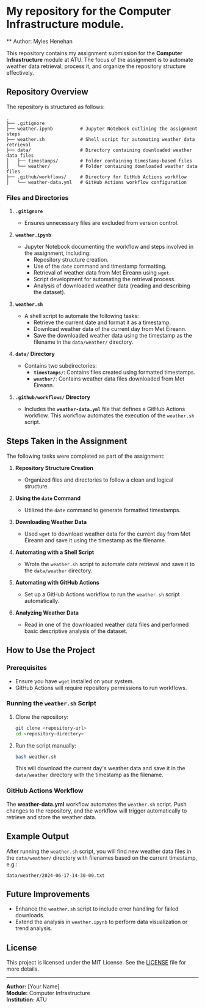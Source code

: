 # My repository for the Computer Infrastructure module.
** Author: Myles Henehan

This repository contains my assignment submission for the **Computer Infrastructure** module at ATU. The focus of the assignment is to automate weather data retrieval, process it, and organize the repository structure effectively. 

## Repository Overview

The repository is structured as follows:

```
.
├── .gitignore
├── weather.ipynb          # Jupyter Notebook outlining the assignment steps
├── weather.sh             # Shell script for automating weather data retrieval
├── data/                  # Directory containing downloaded weather data files
│   ├── timestamps/        # Folder containing timestamp-based files
│   └── weather/           # Folder containing downloaded weather data files
├── .github/workflows/     # Directory for GitHub Actions workflow
│   └── weather-data.yml   # GitHub Actions workflow configuration
```

### Files and Directories

1. **`.gitignore`**
   - Ensures unnecessary files are excluded from version control.

2. **`weather.ipynb`**
   - Jupyter Notebook documenting the workflow and steps involved in the assignment, including:
     - Repository structure creation.
     - Use of the `date` command and timestamp formatting.
     - Retrieval of weather data from Met Éireann using `wget`.
     - Script development for automating the retrieval process.
     - Analysis of downloaded weather data (reading and describing the dataset).

3. **`weather.sh`**
   - A shell script to automate the following tasks:
     - Retrieve the current date and format it as a timestamp.
     - Download weather data of the current day from Met Éireann.
     - Save the downloaded weather data using the timestamp as the filename in the `data/weather/` directory.

4. **`data/` Directory**
   - Contains two subdirectories:
     - **`timestamps/`**: Contains files created using formatted timestamps.
     - **`weather/`**: Contains weather data files downloaded from Met Éireann.

5. **`.github/workflows/` Directory**
   - Includes the **`weather-data.yml`** file that defines a GitHub Actions workflow. This workflow automates the execution of the `weather.sh` script.

## Steps Taken in the Assignment

The following tasks were completed as part of the assignment:

1. **Repository Structure Creation**
   - Organized files and directories to follow a clean and logical structure.

2. **Using the `date` Command**
   - Utilized the `date` command to generate formatted timestamps.

3. **Downloading Weather Data**
   - Used `wget` to download weather data for the current day from Met Éireann and save it using the timestamp as the filename.

4. **Automating with a Shell Script**
   - Wrote the `weather.sh` script to automate data retrieval and save it to the `data/weather` directory.

5. **Automating with GitHub Actions**
   - Set up a GitHub Actions workflow to run the `weather.sh` script automatically.

6. **Analyzing Weather Data**
   - Read in one of the downloaded weather data files and performed basic descriptive analysis of the dataset.

## How to Use the Project

### Prerequisites
- Ensure you have `wget` installed on your system.
- GitHub Actions will require repository permissions to run workflows.

### Running the `weather.sh` Script
1. Clone the repository:
   ```bash
   git clone <repository-url>
   cd <repository-directory>
   ```
2. Run the script manually:
   ```bash
   bash weather.sh
   ```
   This will download the current day's weather data and save it in the `data/weather` directory with the timestamp as the filename.

### GitHub Actions Workflow
The **weather-data.yml** workflow automates the `weather.sh` script. Push changes to the repository, and the workflow will trigger automatically to retrieve and store the weather data.

## Example Output
After running the `weather.sh` script, you will find new weather data files in the `data/weather/` directory with filenames based on the current timestamp, e.g.:
```
data/weather/2024-06-17-14-30-00.txt
```

## Future Improvements
- Enhance the `weather.sh` script to include error handling for failed downloads.
- Extend the analysis in `weather.ipynb` to perform data visualization or trend analysis.

## License
This project is licensed under the MIT License. See the [LICENSE](LICENSE) file for more details.

---
**Author:** [Your Name]  
**Module:** Computer Infrastructure  
**Institution:** ATU


